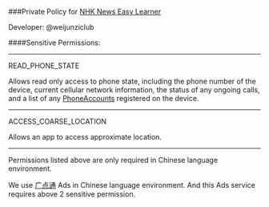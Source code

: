 ###Private Policy for [NHK News Easy Learner](https://play.google.com/store/apps/details?id=io.github.nekotachi.easynews)

Developer: @weijunziclub

####Sensitive Permissions:

***


READ_PHONE_STATE

Allows read only access to phone state, including the phone number of the device, current cellular network information, the status of any ongoing calls, and a list of any [PhoneAccounts](https://developer.android.com/reference/android/telecom/PhoneAccount.html) registered on the device.

***

ACCESS_COARSE_LOCATION

Allows an app to access approximate location. 

***

Permissions listed above are only required in Chinese language environment.  

We use [广点通](http://e.qq.com/dev/index.html) Ads in Chinese language environment. And this Ads service requires above 2 sensitive permission. 